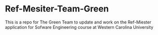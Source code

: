 # Ref-Mesiter-Team-Green
This is a repo for The Green Team to update and work on the Ref-Miester application for Sofware Engineering course at Western Carolina University
